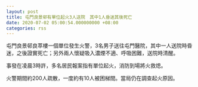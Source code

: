 ```yaml
---
layout: post
title: 屯門良景邨有單位起火3人送院　其中1人昏迷其後死亡
date: 2020-07-02 05:00:54.000000000 +08:00
categories: rss
---
```


屯門良景邨良萃樓一個單位發生火警，3名男子送往屯門醫院，其中一人送院時昏迷，之後證實死亡；另外兩人懷疑吸入濃煙不適、呼吸困難，送院時清醒。

事發在凌晨3時許，多名居民報案指有單位起火，消防到場將火救熄。

火警期間約200人疏散，一度約有10人被困梯間。當局仍在調查起火原因。
